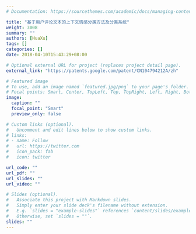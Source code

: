 ```yaml
---
# Documentation: https://sourcethemes.com/academic/docs/managing-content/

title: "基于用户评论文本的上下文情感分类方法及分类系统"
weight: 3008
summary: ""
authors: [HuaXu]
tags: []
categories: []
date: 2018-04-10T15:43:29+08:00

# Optional external URL for project (replaces project detail page).
external_link: "https://patents.google.com/patent/CN104794212A/zh"

# Featured image
# To use, add an image named `featured.jpg/png` to your page's folder.
# Focal points: Smart, Center, TopLeft, Top, TopRight, Left, Right, BottomLeft, Bottom, BottomRight.
image:
  caption: ""
  focal_point: "Smart"
  preview_only: false

# Custom links (optional).
#   Uncomment and edit lines below to show custom links.
# links:
# - name: Follow
#   url: https://twitter.com
#   icon_pack: fab
#   icon: twitter

url_code: ""
url_pdf: ""
url_slides: ""
url_video: ""

# Slides (optional).
#   Associate this project with Markdown slides.
#   Simply enter your slide deck's filename without extension.
#   E.g. `slides = "example-slides"` references `content/slides/example-slides.md`.
#   Otherwise, set `slides = ""`.
slides: ""
---
```


